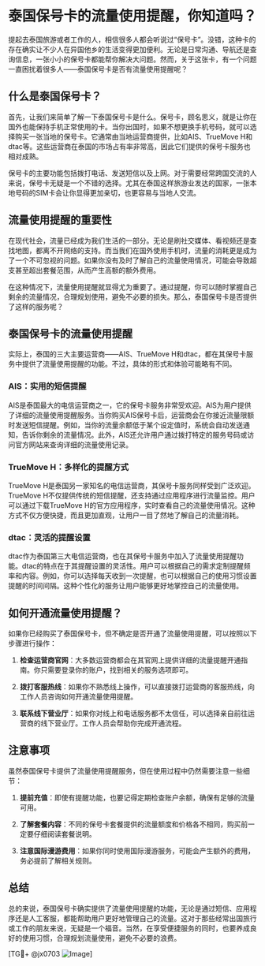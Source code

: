 # 泰国保号卡的流量使用提醒，你知道吗？

提起去泰国旅游或者工作的人，相信很多人都会听说过“保号卡”。没错，这种卡的存在确实让不少人在异国他乡的生活变得更加便利。无论是日常沟通、导航还是查询信息，一张小小的保号卡都能帮你解决大问题。然而，关于这张卡，有一个问题一直困扰着很多人——泰国保号卡是否有流量使用提醒呢？

## 什么是泰国保号卡？

首先，让我们来简单了解一下泰国保号卡是什么。保号卡，顾名思义，就是让你在国外也能保持手机正常使用的卡。当你出国时，如果不想更换手机号码，就可以选择购买一张当地的保号卡。它通常由当地运营商提供，比如AIS、TrueMove H和dtac等。这些运营商在泰国的市场占有率非常高，因此它们提供的保号卡服务也相对成熟。

保号卡的主要功能包括拨打电话、发送短信以及上网。对于需要经常跨国交流的人来说，保号卡无疑是一个不错的选择。尤其在泰国这样旅游业发达的国家，一张本地号码的SIM卡会让你显得更加亲切，也更容易与当地人交流。

## 流量使用提醒的重要性

在现代社会，流量已经成为我们生活的一部分。无论是刷社交媒体、看视频还是查找地图，都离不开网络的支持。而当我们在国外使用手机时，流量的消耗更是成为了一个不可忽视的问题。如果你没有及时了解自己的流量使用情况，可能会导致超支甚至超出套餐范围，从而产生高额的额外费用。

在这种情况下，流量使用提醒就显得尤为重要了。通过提醒，你可以随时掌握自己剩余的流量情况，合理规划使用，避免不必要的损失。那么，泰国保号卡是否提供了这样的服务呢？

## 泰国保号卡的流量使用提醒

实际上，泰国的三大主要运营商——AIS、TrueMove H和dtac，都在其保号卡服务中提供了流量使用提醒的功能。不过，具体的形式和体验可能略有不同。

### AIS：实用的短信提醒

AIS是泰国最大的电信运营商之一，它的保号卡服务非常受欢迎。AIS为用户提供了详细的流量使用提醒服务。当你购买AIS保号卡后，运营商会在你接近流量限额时发送短信提醒。例如，当你的流量余额低于某个设定值时，系统会自动发送通知，告诉你剩余的流量情况。此外，AIS还允许用户通过拨打特定的服务号码或访问官方网站来查询详细的流量使用记录。

### TrueMove H：多样化的提醒方式

TrueMove H是泰国另一家知名的电信运营商，其保号卡服务同样受到广泛欢迎。TrueMove H不仅提供传统的短信提醒，还支持通过应用程序进行流量监控。用户可以通过下载TrueMove H的官方应用程序，实时查看自己的流量使用情况。这种方式不仅方便快捷，而且更加直观，让用户一目了然地了解自己的流量消耗。

### dtac：灵活的提醒设置

dtac作为泰国第三大电信运营商，也在其保号卡服务中加入了流量使用提醒功能。dtac的特点在于其提醒设置的灵活性。用户可以根据自己的需求定制提醒频率和内容。例如，你可以选择每天收到一次提醒，也可以根据自己的使用习惯设置提醒的时间间隔。这种个性化的服务让用户能够更好地掌控自己的流量使用。

## 如何开通流量使用提醒？

如果你已经购买了泰国保号卡，但不确定是否开通了流量使用提醒，可以按照以下步骤进行操作：

1. **检查运营商官网**：大多数运营商都会在其官网上提供详细的流量提醒开通指南。你只需要登录你的账户，找到相关的服务选项即可。

2. **拨打客服热线**：如果你不熟悉线上操作，可以直接拨打运营商的客服热线，向工作人员咨询如何开通流量使用提醒。

3. **联系线下营业厅**：如果你对线上和电话服务都不太信任，可以选择亲自前往运营商的线下营业厅。工作人员会帮助你完成开通流程。

## 注意事项

虽然泰国保号卡提供了流量使用提醒服务，但在使用过程中仍然需要注意一些细节：

1. **提前充值**：即使有提醒功能，也要记得定期检查账户余额，确保有足够的流量可用。

2. **了解套餐内容**：不同的保号卡套餐提供的流量额度和价格各不相同，购买前一定要仔细阅读套餐说明。

3. **注意国际漫游费用**：如果你同时使用国际漫游服务，可能会产生额外的费用，务必提前了解相关规则。

## 总结

总的来说，泰国保号卡确实提供了流量使用提醒的功能，无论是通过短信、应用程序还是人工客服，都能帮助用户更好地管理自己的流量。这对于那些经常出国旅行或工作的朋友来说，无疑是一个福音。当然，在享受便捷服务的同时，也要养成良好的使用习惯，合理规划流量使用，避免不必要的浪费。

[TG💪+ @jx0703 ![Image](https://github.com/user-attachments/assets/dbca1d08-cadb-493c-b0ec-ad6f7a83f270)]